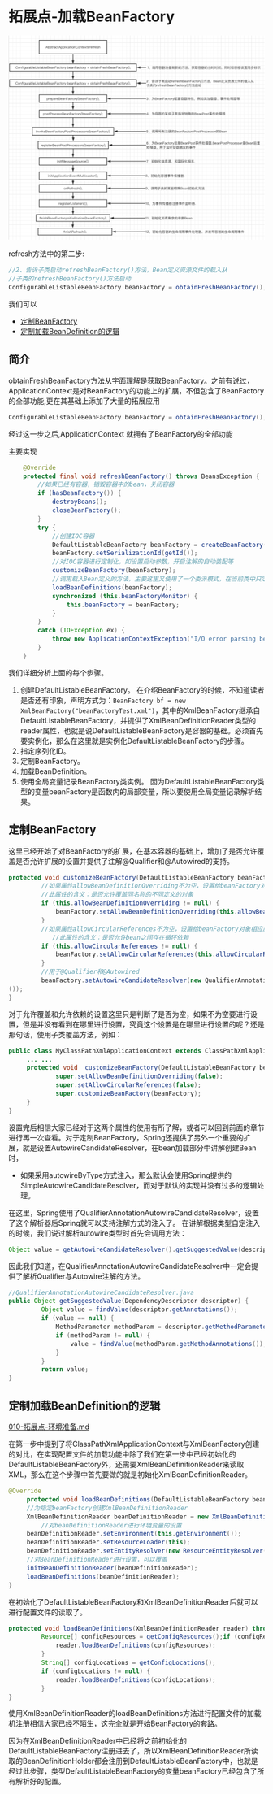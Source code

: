 # 拓展点-加载BeanFactory

![image-20201007151953236](../../assets/image-20201007151953236.png)

refresh方法中的第二步:

```java
//2、告诉子类启动refreshBeanFactory()方法，Bean定义资源文件的载入从
//子类的refreshBeanFactory()方法启动
ConfigurableListableBeanFactory beanFactory = obtainFreshBeanFactory();
```

我们可以

- [定制BeanFactory](#定制BeanFactory)
- [定制加载BeanDefinition的逻辑](#定制加载BeanDefinition的逻辑)

## 简介

obtainFreshBeanFactory方法从字面理解是获取BeanFactory。之前有说过，ApplicationContext是对BeanFactory的功能上的扩展，不但包含了BeanFactory的全部功能,更在其基础上添加了大量的拓展应用

```java
ConfigurableListableBeanFactory beanFactory = obtainFreshBeanFactory();
```

经过这一步之后,ApplicationContext 就拥有了BeanFactory的全部功能

主要实现

```java
	@Override
	protected final void refreshBeanFactory() throws BeansException {
		//如果已经有容器，销毁容器中的bean，关闭容器
		if (hasBeanFactory()) {
			destroyBeans();
			closeBeanFactory();
		}
		try {
			//创建IOC容器
			DefaultListableBeanFactory beanFactory = createBeanFactory();
			beanFactory.setSerializationId(getId());
			//对IOC容器进行定制化，如设置启动参数，开启注解的自动装配等
			customizeBeanFactory(beanFactory);
			//调用载入Bean定义的方法，主要这里又使用了一个委派模式，在当前类中只定义了抽象的loadBeanDefinitions方法，具体的实现调用子类容器
			loadBeanDefinitions(beanFactory);
			synchronized (this.beanFactoryMonitor) {
				this.beanFactory = beanFactory;
			}
		}
		catch (IOException ex) {
			throw new ApplicationContextException("I/O error parsing bean definition source for " + getDisplayName(), ex);
		}
	}
```

我们详细分析上面的每个步骤。

1. 创建DefaultListableBeanFactory。
   在介绍BeanFactory的时候，不知道读者是否还有印象，声明方式为：`BeanFactory bf = new XmlBeanFactory("beanFactoryTest.xml")`，其中的XmlBeanFactory继承自DefaultListableBeanFactory，并提供了XmlBeanDefinitionReader类型的reader属性，也就是说DefaultListableBeanFactory是容器的基础。必须首先要实例化，那么在这里就是实例化DefaultListableBeanFactory的步骤。
2. 指定序列化ID。
3. 定制BeanFactory。
4. 加载BeanDefinition。
5. 使用全局变量记录BeanFactory类实例。
   因为DefaultListableBeanFactory类型的变量beanFactory是函数内的局部变量，所以要使用全局变量记录解析结果。

## 定制BeanFactory

这里已经开始了对BeanFactory的扩展，在基本容器的基础上，增加了是否允许覆盖是否允许扩展的设置并提供了注解@Qualifier和@Autowired的支持。

```java
protected void customizeBeanFactory(DefaultListableBeanFactory beanFactory) {
         //如果属性allowBeanDefinitionOverriding不为空，设置给beanFactory对象相应属性，
         //此属性的含义：是否允许覆盖同名称的不同定义的对象
         if (this.allowBeanDefinitionOverriding != null) {
             beanFactory.setAllowBeanDefinitionOverriding(this.allowBeanDefinitionOverriding);
         }
         //如果属性allowCircularReferences不为空，设置给beanFactory对象相应属性，         
  			//此属性的含义：是否允许bean之间存在循环依赖
         if (this.allowCircularReferences != null) {
             beanFactory.setAllowCircularReferences(this.allowCircularReferences);
         }
         //用于@Qualifier和@Autowired 
         beanFactory.setAutowireCandidateResolver(new QualifierAnnotationAutowireCandidateResolver  
());
}
```

对于允许覆盖和允许依赖的设置这里只是判断了是否为空，如果不为空要进行设置，但是并没有看到在哪里进行设置，究竟这个设置是在哪里进行设置的呢？还是那句话，使用子类覆盖方法，例如：

```java
public class MyClassPathXmlApplicationContext extends ClassPathXmlApplicationContext{
     ... ...
     protected void  customizeBeanFactory(DefaultListableBeanFactory beanFactory) {
             super.setAllowBeanDefinitionOverriding(false);
             super.setAllowCircularReferences(false);
             super.customizeBeanFactory(beanFactory);
     }
}
```

设置完后相信大家已经对于这两个属性的使用有所了解，或者可以回到前面的章节进行再一次查看。对于定制BeanFactory，Spring还提供了另外一个重要的扩展，就是设置AutowireCandidateResolver，在bean加载部分中讲解创建Bean时，

- 如果采用autowireByType方式注入，那么默认会使用Spring提供的SimpleAutowireCandidateResolver，而对于默认的实现并没有过多的逻辑处理。

在这里，Spring使用了QualifierAnnotationAutowireCandidateResolver，设置了这个解析器后Spring就可以支持注解方式的注入了。
在讲解根据类型自定注入的时候，我们说过解析autowire类型时首先会调用方法：

```java
Object value = getAutowireCandidateResolver().getSuggestedValue(descriptor);
```

因此我们知道，在QualifierAnnotationAutowireCandidateResolver中一定会提供了解析Qualifier与Autowire注解的方法。

```java
//QualifierAnnotationAutowireCandidateResolver.java
public Object getSuggestedValue(DependencyDescriptor descriptor) {
         Object value = findValue(descriptor.getAnnotations());
         if (value == null) {
             MethodParameter methodParam = descriptor.getMethodParameter();
             if (methodParam != null) {
                 value = findValue(methodParam.getMethodAnnotations());
             }
         }
         return value;
}

```

## 定制加载BeanDefinition的逻辑

 [010-拓展点-环境准备.md](010-拓展点-环境准备.md) 

在第一步中提到了将ClassPathXmlApplicationContext与XmlBeanFactory创建的对比，在实现配置文件的加载功能中除了我们在第一步中已经初始化的DefaultListableBeanFactory外，还需要XmlBeanDefinitionReader来读取XML，那么在这个步骤中首先要做的就是初始化XmlBeanDefinitionReader。


```java
@Override
     protected void loadBeanDefinitions(DefaultListableBeanFactory beanFactory) throws BeansException, IOException {
     //为指定beanFactory创建XmlBeanDefinitionReader
     XmlBeanDefinitionReader beanDefinitionReader = new XmlBeanDefinitionReader(beanFactory);
		 //对beanDefinitionReader进行环境变量的设置
     beanDefinitionReader.setEnvironment(this.getEnvironment());
     beanDefinitionReader.setResourceLoader(this);
     beanDefinitionReader.setEntityResolver(new ResourceEntityResolver(this));
     //对BeanDefinitionReader进行设置，可以覆盖
     initBeanDefinitionReader(beanDefinitionReader);
     loadBeanDefinitions(beanDefinitionReader);
}
```
在初始化了DefaultListableBeanFactory和XmlBeanDefinitionReader后就可以进行配置文件的读取了。

```java
protected void loadBeanDefinitions(XmlBeanDefinitionReader reader) throws BeansException, IOException {
         Resource[] configResources = getConfigResources();if (configResources != null) {
             reader.loadBeanDefinitions(configResources);
         }
         String[] configLocations = getConfigLocations();
         if (configLocations != null) {
             reader.loadBeanDefinitions(configLocations);
         }
}
```

使用XmlBeanDefinitionReader的loadBeanDefinitions方法进行配置文件的加载机注册相信大家已经不陌生，这完全就是开始BeanFactory的套路。

因为在XmlBeanDefinitionReader中已经将之前初始化的DefaultListableBeanFactory注册进去了，所以XmlBeanDefinitionReader所读取的BeanDefinitionHolder都会注册到DefaultListableBeanFactory中，也就是经过此步骤，类型DefaultListableBeanFactory的变量beanFactory已经包含了所有解析好的配置。

